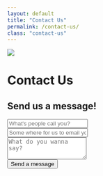 ```yaml
---
layout: default
title: "Contact Us"
permalink: /contact-us/
class: "contact-us"
---
```

<div class="container-fluid banner">
	<div class="row">
		<img src="{{ site.baseurl }}/images/banner.jpg">
		<div class="banner-overlay">
			<h1>Contact Us</h1>
		</div>
	</div>
</div>
<div class="pro-container">
	<div class="container-fluid pro-wrp">
		<div class="row">
			<div class="col-sm-6 col-sm-offset-3 col-xs-12">
				<h2 class="text-center">Send us a message!</h2>
				<form role="form" id="contact_form" class="contact-form">
					<div class="row">
						<div class="col-md-6">
							<div class="form-group form-group-lg">
								<input type="text" class="form-control" name="name" autocomplete="off" id="Name" placeholder="What's people call you?">
							</div>
						</div>
						<div class="col-md-6">
							<div class="form-group form-group-lg">
								<input type="email" data-bv-emailaddress="true" class="form-control" name="email" autocomplete="off" id="email" placeholder="Some where for us to email you back">
							</div>
						</div>
						<div class="col-md-12">
							<div class="form-group form-group-lg">
								<textarea class="form-control textarea" rows="3" name="message" id="Message" placeholder="What do you wanna say?"></textarea>
							</div>
						</div>
						<div class="col-md-12 text-center">
							<button type="submit" class="btn-lg main-btn">Send a message</button>
						</div>
					</div>
				</form>
			</div>
		</div>
	</div>
</div>